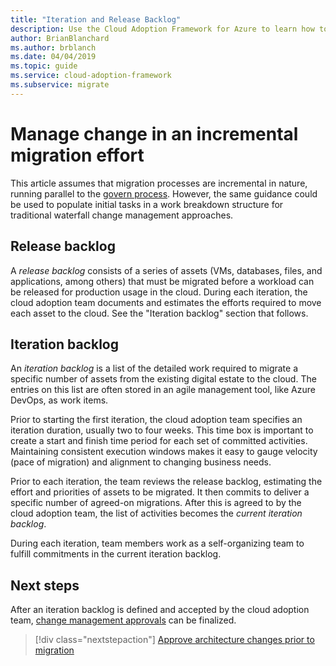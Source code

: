 ```yaml
---
title: "Iteration and Release Backlog"
description: Use the Cloud Adoption Framework for Azure to learn how to build an iteration and release backlog to organize your tasks.
author: BrianBlanchard
ms.author: brblanch
ms.date: 04/04/2019
ms.topic: guide
ms.service: cloud-adoption-framework
ms.subservice: migrate
---
```


# Manage change in an incremental migration effort

This article assumes that migration processes are incremental in nature, running parallel to the [govern process](../../../govern/index.md). However, the same guidance could be used to populate initial tasks in a work breakdown structure for traditional waterfall change management approaches.

## Release backlog

A *release backlog* consists of a series of assets (VMs, databases, files, and applications, among others) that must be migrated before a workload can be released for production usage in the cloud. During each iteration, the cloud adoption team documents and estimates the efforts required to move each asset to the cloud. See the "Iteration backlog" section that follows.

## Iteration backlog

An *iteration backlog* is a list of the detailed work required to migrate a specific number of assets from the existing digital estate to the cloud. The entries on this list are often stored in an agile management tool, like Azure DevOps, as work items.

Prior to starting the first iteration, the cloud adoption team specifies an iteration duration, usually two to four weeks. This time box is important to create a start and finish time period for each set of committed activities. Maintaining consistent execution windows makes it easy to gauge velocity (pace of migration) and alignment to changing business needs.

Prior to each iteration, the team reviews the release backlog, estimating the effort and priorities of assets to be migrated. It then commits to deliver a specific number of agreed-on migrations. After this is agreed to by the cloud adoption team, the list of activities becomes the *current iteration backlog*.

During each iteration, team members work as a self-organizing team to fulfill commitments in the current iteration backlog.

## Next steps

After an iteration backlog is defined and accepted by the cloud adoption team, [change management approvals](./approve.md) can be finalized.

> [!div class="nextstepaction"]
> [Approve architecture changes prior to migration](./approve.md)
